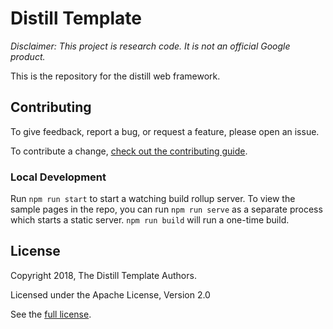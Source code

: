 # Distill Template

_Disclaimer: This project is research code. It is not an official Google product._

This is the repository for the distill web framework. 

## Contributing


To give feedback, report a bug, or request a feature, please open an issue.

To contribute a change, [check out the contributing guide](CONTRIBUTING.md).

### Local Development

Run `npm run start` to start a watching build rollup server. To view the sample pages in the repo, you can run `npm run serve` as a separate process which starts a static server. `npm run build` will run a one-time build.


## License

Copyright 2018, The Distill Template Authors.

Licensed under the Apache License, Version 2.0

See the [full license](LICENSE).
